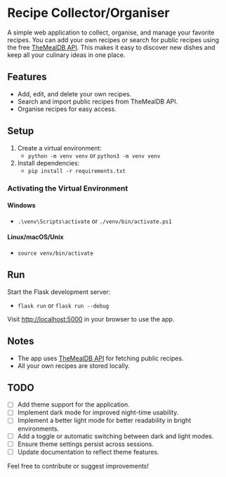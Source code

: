 # Recipe Collector/Organiser

A simple web application to collect, organise, and manage your favorite recipes. You can add your own recipes or search for public recipes using the free [TheMealDB API](https://www.themealdb.com/). This makes it easy to discover new dishes and keep all your culinary ideas in one place.

## Features

- Add, edit, and delete your own recipes.
- Search and import public recipes from TheMealDB API.
- Organise recipes for easy access.

## Setup

1. Create a virtual environment:
    - `python -m venv venv` or `python3 -m venv venv`
2. Install dependencies:
    - `pip install -r requirements.txt`

### Activating the Virtual Environment

#### Windows
- `.\venv\Scripts\activate` or `./venv/bin/activate.ps1`

#### Linux/macOS/Unix
- `source venv/bin/activate`

## Run

Start the Flask development server:
- `flask run` or `flask run --debug`

Visit [http://localhost:5000](http://localhost:5000) in your browser to use the app.

## Notes

- The app uses [TheMealDB API](https://www.themealdb.com/) for fetching public recipes.
- All your own recipes are stored locally.

## TODO
- [ ] Add theme support for the application.
- [ ] Implement dark mode for improved night-time usability.
- [ ] Implement a better light mode for better readability in bright environments.
- [ ] Add a toggle or automatic switching between dark and light modes.
- [ ] Ensure theme settings persist across sessions.
- [ ] Update documentation to reflect theme features.

Feel free to contribute or suggest improvements!